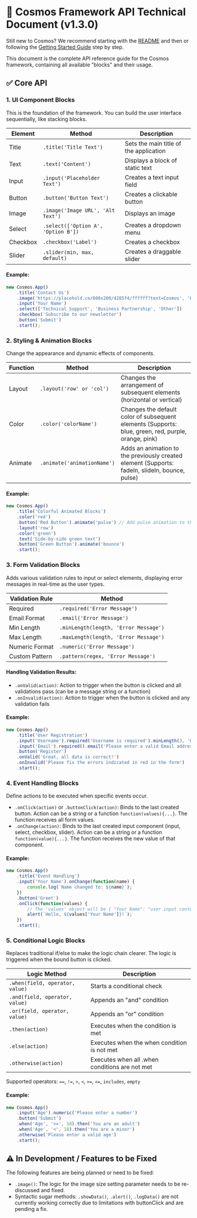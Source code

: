 # 🔧 Cosmos Framework API Technical Document (v1.3.0)
Still new to Cosmos? We recommend starting with the [README](../README.md) and then or following the [Getting Started Guide](getting-started.md) step by step.

This document is the complete API reference guide for the Cosmos framework, containing all available "blocks" and their usage.

## ✅ Core API

### 1. UI Component Blocks

This is the foundation of the framework. You can build the user interface sequentially, like stacking blocks.

| Element | Method | Description |
|---------|---------|-------------|
| Title | `.title('Title Text')` | Sets the main title of the application |
| Text | `.text('Content')` | Displays a block of static text |
| Input | `.input('Placeholder Text')` | Creates a text input field |
| Button | `.button('Button Text')` | Creates a clickable button |
| Image | `.image('Image URL', 'Alt Text')` | Displays an image |
| Select | `.select(['Option A', 'Option B'])` | Creates a dropdown menu |
| Checkbox | `.checkbox('Label')` | Creates a checkbox |
| Slider | `.slider(min, max, default)` | Creates a draggable slider |

#### Example:
```javascript
new Cosmos.App()
    .title('Contact Us')
    .image('https://placehold.co/600x200/4285f4/ffffff?text=Cosmos', 'Header Image')
    .input('Your Name')
    .select(['Technical Support', 'Business Partnership', 'Other'])
    .checkbox('Subscribe to our newsletter')
    .button('Submit')
    .start();
```
### 2. Styling & Animation Blocks

Change the appearance and dynamic effects of components.

| Function | Method | Description |
|----------|---------|-------------|
| Layout | `.layout('row' or 'col')` | Changes the arrangement of subsequent elements (horizontal or vertical) |
| Color | `.color('colorName')` | Changes the default color of subsequent elements (Supports: blue, green, red, purple, orange, pink) |
| Animate | `.animate('animationName')` | Adds an animation to the previously created element (Supports: fadeIn, slideIn, bounce, pulse) |

#### Example:
```javascript
new Cosmos.App()
    .title('Colorful Animated Blocks')
    .color('red')
    .button('Red Button').animate('pulse') // Add pulse animation to the red button
    .layout('row')
    .color('green')
    .text('Side-by-side green text')
    .button('Green Button').animate('bounce')
    .start();
```
### 3. Form Validation Blocks

Adds various validation rules to input or select elements, displaying error messages in real-time as the user types.

| Validation Rule | Method |
|----------------|--------|
| Required | `.required('Error Message')` |
| Email Format | `.email('Error Message')` |
| Min Length | `.minLength(length, 'Error Message')` |
| Max Length | `.maxLength(length, 'Error Message')` |
| Numeric Format | `.numeric('Error Message')` |
| Custom Pattern | `.pattern(regex, 'Error Message')` |

#### Handling Validation Results:
* `.onValid(action)`: Action to trigger when the button is clicked and all validations pass (can be a message string or a function)
* `.onInvalid(action)`: Action to trigger when the button is clicked and any validation fails

#### Example:
```javascript
new Cosmos.App()
    .title('User Registration')
    .input('Username').required('Username is required').minLength(3, 'Username requires at least 3 characters')
    .input('Email').required().email('Please enter a valid Email address')
    .button('Register')
    .onValid('Great, all data is correct!')
    .onInvalid('Please fix the errors indicated in red in the form')
    .start();
```
### 4. Event Handling Blocks

Define actions to be executed when specific events occur.

* `.onClick(action)` or `.buttonClick(action)`: Binds to the last created button. Action can be a string or a function `function(values){...}`. The function receives all form values.
* `.onChange(action)`: Binds to the last created input component (input, select, checkbox, slider). Action can be a string or a function `function(value){...}`. The function receives the new value of that component.

#### Example:
```javascript
new Cosmos.App()
    .title('Event Handling')
    .input('Your Name').onChange(function(name) {
        console.log(`Name changed to: ${name}`);
    })
    .button('Greet')
    .onClick(function(values) {
        // The 'values' object will be { "Your Name": "user input content" }
        alert(`Hello, ${values['Your Name']}!`);
    })
    .start();
```
### 5. Conditional Logic Blocks

Replaces traditional if/else to make the logic chain clearer. The logic is triggered when the bound button is clicked.

| Logic Method | Description |
|-------------|-------------|
| `.when(field, operator, value)` | Starts a conditional check |
| `.and(field, operator, value)` | Appends an "and" condition |
| `.or(field, operator, value)` | Appends an "or" condition |
| `.then(action)` | Executes when the condition is met |
| `.else(action)` | Executes when the when condition is not met |
| `.otherwise(action)` | Executes when all .when conditions are not met |

Supported operators: `==`, `!=`, `>`, `<`, `>=`, `<=`, `includes`, `empty`

#### Example:
```javascript
new Cosmos.App()
    .input('Age').numeric('Please enter a number') 
    .button('Submit') 
    .when('Age', '>=', 18).then('You are an adult') 
    .when('Age', '<', 18).then('You are a minor')
    .otherwise('Please enter a valid age') 
    .start();
```
## ⚠️ In Development / Features to be Fixed

The following features are being planned or need to be fixed:

* `.image()`: The logic for the image size setting parameter needs to be re-discussed and fixed.
* Syntactic sugar methods: `.showData()`, `.alert()`, `.logData()` are not currently working correctly due to limitations with buttonClick and are pending a fix.